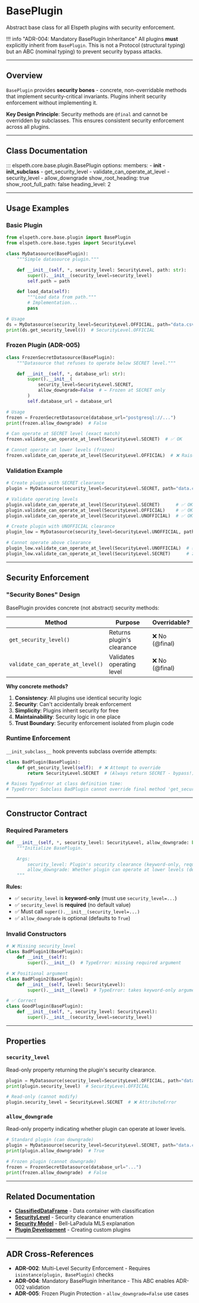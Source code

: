 # BasePlugin

Abstract base class for all Elspeth plugins with security enforcement.

!!! info "ADR-004: Mandatory BasePlugin Inheritance"
    All plugins **must** explicitly inherit from `BasePlugin`. This is not a Protocol (structural typing) but an ABC (nominal typing) to prevent security bypass attacks.

---

## Overview

`BasePlugin` provides **security bones** - concrete, non-overridable methods that implement security-critical invariants. Plugins inherit security enforcement without implementing it.

**Key Design Principle**: Security methods are `@final` and cannot be overridden by subclasses. This ensures consistent security enforcement across all plugins.

---

## Class Documentation

::: elspeth.core.base.plugin.BasePlugin
    options:
      members:
        - __init__
        - __init_subclass__
        - get_security_level
        - validate_can_operate_at_level
        - security_level
        - allow_downgrade
      show_root_heading: true
      show_root_full_path: false
      heading_level: 2

---

## Usage Examples

### Basic Plugin

```python
from elspeth.core.base.plugin import BasePlugin
from elspeth.core.base.types import SecurityLevel

class MyDatasource(BasePlugin):
    """Simple datasource plugin."""

    def __init__(self, *, security_level: SecurityLevel, path: str):
        super().__init__(security_level=security_level)
        self.path = path

    def load_data(self):
        """Load data from path."""
        # Implementation...
        pass

# Usage
ds = MyDatasource(security_level=SecurityLevel.OFFICIAL, path="data.csv")
print(ds.get_security_level())  # SecurityLevel.OFFICIAL
```

### Frozen Plugin (ADR-005)

```python
class FrozenSecretDatasource(BasePlugin):
    """Datasource that refuses to operate below SECRET level."""

    def __init__(self, *, database_url: str):
        super().__init__(
            security_level=SecurityLevel.SECRET,
            allow_downgrade=False  # ← Frozen at SECRET only
        )
        self.database_url = database_url

# Usage
frozen = FrozenSecretDatasource(database_url="postgresql://...")
print(frozen.allow_downgrade)  # False

# Can operate at SECRET level (exact match)
frozen.validate_can_operate_at_level(SecurityLevel.SECRET)  # ✅ OK

# Cannot operate at lower levels (frozen)
frozen.validate_can_operate_at_level(SecurityLevel.OFFICIAL)  # ❌ Raises SecurityValidationError
```

### Validation Example

```python
# Create plugin with SECRET clearance
plugin = MyDatasource(security_level=SecurityLevel.SECRET, path="data.csv")

# Validate operating levels
plugin.validate_can_operate_at_level(SecurityLevel.SECRET)      # ✅ OK (exact match)
plugin.validate_can_operate_at_level(SecurityLevel.OFFICIAL)    # ✅ OK (trusted downgrade)
plugin.validate_can_operate_at_level(SecurityLevel.UNOFFICIAL)  # ✅ OK (trusted downgrade)

# Create plugin with UNOFFICIAL clearance
plugin_low = MyDatasource(security_level=SecurityLevel.UNOFFICIAL, path="public.csv")

# Cannot operate above clearance
plugin_low.validate_can_operate_at_level(SecurityLevel.UNOFFICIAL)  # ✅ OK (exact)
plugin_low.validate_can_operate_at_level(SecurityLevel.SECRET)      # ❌ Raises (insufficient clearance)
```

---

## Security Enforcement

### "Security Bones" Design

BasePlugin provides concrete (not abstract) security methods:

| Method | Purpose | Overridable? |
|--------|---------|--------------|
| `get_security_level()` | Returns plugin's clearance | ❌ No (@final) |
| `validate_can_operate_at_level()` | Validates operating level | ❌ No (@final) |

**Why concrete methods?**

1. **Consistency**: All plugins use identical security logic
2. **Security**: Can't accidentally break enforcement
3. **Simplicity**: Plugins inherit security for free
4. **Maintainability**: Security logic in one place
5. **Trust Boundary**: Security enforcement isolated from plugin code

### Runtime Enforcement

`__init_subclass__` hook prevents subclass override attempts:

```python
class BadPlugin(BasePlugin):
    def get_security_level(self):  # ❌ Attempt to override
        return SecurityLevel.SECRET  # (Always return SECRET - bypass!)

# Raises TypeError at class definition time:
# TypeError: Subclass BadPlugin cannot override final method 'get_security_level'
```

---

## Constructor Contract

### Required Parameters

```python
def __init__(self, *, security_level: SecurityLevel, allow_downgrade: bool = True):
    """Initialize BasePlugin.

    Args:
        security_level: Plugin's security clearance (keyword-only, required)
        allow_downgrade: Whether plugin can operate at lower levels (default: True)
    """
```

**Rules:**

- ✅ `security_level` is **keyword-only** (must use `security_level=...`)
- ✅ `security_level` is **required** (no default value)
- ✅ Must call `super().__init__(security_level=...)`
- ✅ `allow_downgrade` is optional (defaults to `True`)

### Invalid Constructors

```python
# ❌ Missing security_level
class BadPlugin1(BasePlugin):
    def __init__(self):
        super().__init__()  # TypeError: missing required argument

# ❌ Positional argument
class BadPlugin2(BasePlugin):
    def __init__(self, level: SecurityLevel):
        super().__init__(level)  # TypeError: takes keyword-only arguments

# ✅ Correct
class GoodPlugin(BasePlugin):
    def __init__(self, *, security_level: SecurityLevel):
        super().__init__(security_level=security_level)
```

---

## Properties

### `security_level`

Read-only property returning the plugin's security clearance.

```python
plugin = MyDatasource(security_level=SecurityLevel.OFFICIAL, path="data.csv")
print(plugin.security_level)  # SecurityLevel.OFFICIAL

# Read-only (cannot modify)
plugin.security_level = SecurityLevel.SECRET  # ❌ AttributeError
```

### `allow_downgrade`

Read-only property indicating whether plugin can operate at lower levels.

```python
# Standard plugin (can downgrade)
plugin = MyDatasource(security_level=SecurityLevel.SECRET, path="data.csv")
print(plugin.allow_downgrade)  # True

# Frozen plugin (cannot downgrade)
frozen = FrozenSecretDatasource(database_url="...")
print(frozen.allow_downgrade)  # False
```

---

## Related Documentation

- **[ClassifiedDataFrame](classified-dataframe.md)** - Data container with classification
- **[SecurityLevel](security-level.md)** - Security clearance enumeration
- **[Security Model](../../user-guide/security-model.md)** - Bell-LaPadula MLS explanation
- **[Plugin Development](../../plugins/overview.md)** - Creating custom plugins

---

## ADR Cross-References

- **ADR-002**: Multi-Level Security Enforcement - Requires `isinstance(plugin, BasePlugin)` checks
- **ADR-004**: Mandatory BasePlugin Inheritance - This ABC enables ADR-002 validation
- **ADR-005**: Frozen Plugin Protection - `allow_downgrade=False` use cases
